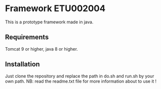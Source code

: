# Framework ETU002004
This is a prototype framework made in java. 
## Requirements
Tomcat 9 or higher, java 8 or higher. 
## Installation
Just clone the repository and replace the path in do.sh and run.sh by your own path.
NB: read the readme.txt file for more information about to use it !
